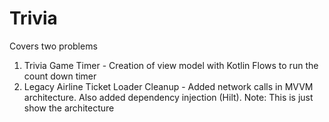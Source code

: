 # Trivia
Covers two problems
1. Trivia Game Timer - Creation of view model with Kotlin Flows<Int> to run the count down timer
2. Legacy Airline Ticket Loader Cleanup - Added network calls in MVVM architecture. Also added dependency injection (Hilt). Note: This is just show the architecture 
